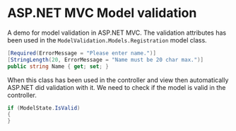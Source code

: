 # ASP.NET MVC Model validation

A demo for model validation in ASP.NET MVC. The validation attributes has been used in the 
`ModelValidation.Models.Registration` model class. 

```csharp
[Required(ErrorMessage = "Please enter name.")]
[StringLength(20, ErrorMessage = "Name must be 20 char max.")]
public string Name { get; set; }
```

When this class has been used in the controller and view then automatically ASP.NET did validation
with it. We need to check if the model is valid in the controller.

```csharp
if (ModelState.IsValid)
{
}
```
